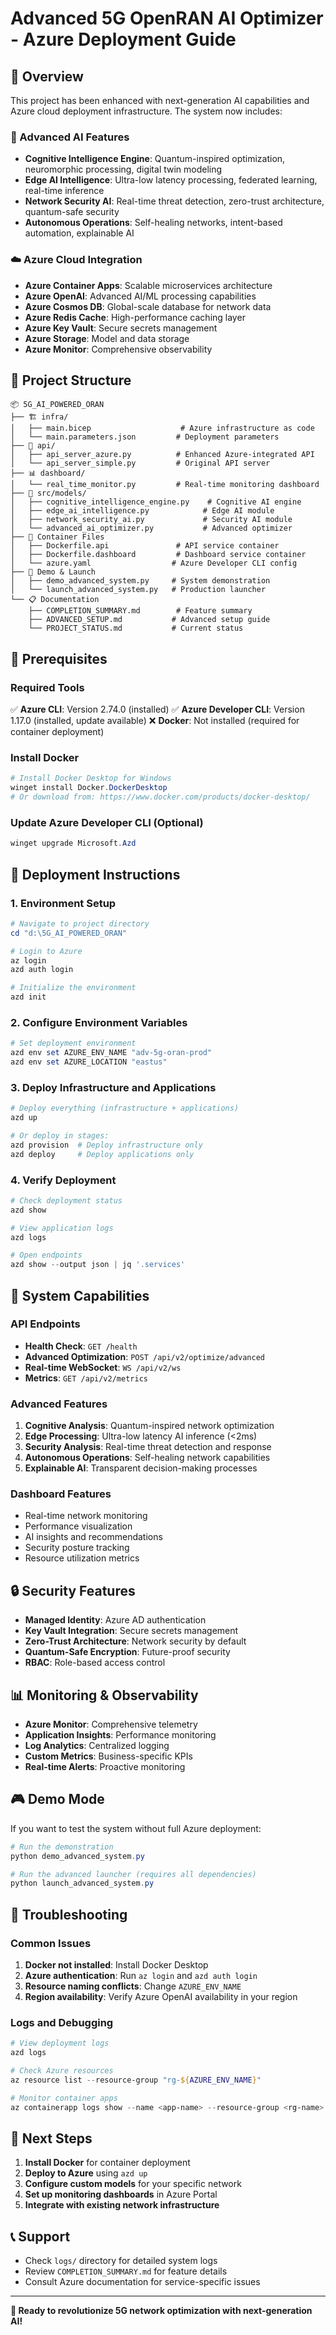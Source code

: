 # Advanced 5G OpenRAN AI Optimizer - Azure Deployment Guide

## 🚀 Overview

This project has been enhanced with next-generation AI capabilities and Azure cloud deployment infrastructure. The system now includes:

### 🧠 Advanced AI Features

- **Cognitive Intelligence Engine**: Quantum-inspired optimization, neuromorphic processing, digital twin modeling
- **Edge AI Intelligence**: Ultra-low latency processing, federated learning, real-time inference
- **Network Security AI**: Real-time threat detection, zero-trust architecture, quantum-safe security
- **Autonomous Operations**: Self-healing networks, intent-based automation, explainable AI

### ☁️ Azure Cloud Integration

- **Azure Container Apps**: Scalable microservices architecture
- **Azure OpenAI**: Advanced AI/ML processing capabilities
- **Azure Cosmos DB**: Global-scale database for network data
- **Azure Redis Cache**: High-performance caching layer
- **Azure Key Vault**: Secure secrets management
- **Azure Storage**: Model and data storage
- **Azure Monitor**: Comprehensive observability

## 📁 Project Structure

```
📦 5G_AI_POWERED_ORAN
├── 🏗️ infra/
│   ├── main.bicep                    # Azure infrastructure as code
│   └── main.parameters.json         # Deployment parameters
├── 🔧 api/
│   ├── api_server_azure.py          # Enhanced Azure-integrated API
│   └── api_server_simple.py         # Original API server
├── 📊 dashboard/
│   └── real_time_monitor.py         # Real-time monitoring dashboard
├── 🧠 src/models/
│   ├── cognitive_intelligence_engine.py    # Cognitive AI engine
│   ├── edge_ai_intelligence.py            # Edge AI module
│   ├── network_security_ai.py             # Security AI module
│   └── advanced_ai_optimizer.py           # Advanced optimizer
├── 🐳 Container Files
│   ├── Dockerfile.api               # API service container
│   ├── Dockerfile.dashboard         # Dashboard service container
│   └── azure.yaml                  # Azure Developer CLI config
├── 🎯 Demo & Launch
│   ├── demo_advanced_system.py     # System demonstration
│   └── launch_advanced_system.py   # Production launcher
└── 📋 Documentation
    ├── COMPLETION_SUMMARY.md        # Feature summary
    ├── ADVANCED_SETUP.md           # Advanced setup guide
    └── PROJECT_STATUS.md           # Current status
```

## 🔧 Prerequisites

### Required Tools

✅ **Azure CLI**: Version 2.74.0 (installed)
✅ **Azure Developer CLI**: Version 1.17.0 (installed, update available)
❌ **Docker**: Not installed (required for container deployment)

### Install Docker

```powershell
# Install Docker Desktop for Windows
winget install Docker.DockerDesktop
# Or download from: https://www.docker.com/products/docker-desktop/
```

### Update Azure Developer CLI (Optional)

```powershell
winget upgrade Microsoft.Azd
```

## 🚀 Deployment Instructions

### 1. Environment Setup

```powershell
# Navigate to project directory
cd "d:\5G_AI_POWERED_ORAN"

# Login to Azure
az login
azd auth login

# Initialize the environment
azd init
```

### 2. Configure Environment Variables

```powershell
# Set deployment environment
azd env set AZURE_ENV_NAME "adv-5g-oran-prod"
azd env set AZURE_LOCATION "eastus"
```

### 3. Deploy Infrastructure and Applications

```powershell
# Deploy everything (infrastructure + applications)
azd up

# Or deploy in stages:
azd provision  # Deploy infrastructure only
azd deploy     # Deploy applications only
```

### 4. Verify Deployment

```powershell
# Check deployment status
azd show

# View application logs
azd logs

# Open endpoints
azd show --output json | jq '.services'
```

## 🎯 System Capabilities

### API Endpoints

- **Health Check**: `GET /health`
- **Advanced Optimization**: `POST /api/v2/optimize/advanced`
- **Real-time WebSocket**: `WS /api/v2/ws`
- **Metrics**: `GET /api/v2/metrics`

### Advanced Features

1. **Cognitive Analysis**: Quantum-inspired network optimization
2. **Edge Processing**: Ultra-low latency AI inference (<2ms)
3. **Security Analysis**: Real-time threat detection and response
4. **Autonomous Operations**: Self-healing network capabilities
5. **Explainable AI**: Transparent decision-making processes

### Dashboard Features

- Real-time network monitoring
- Performance visualization
- AI insights and recommendations
- Security posture tracking
- Resource utilization metrics

## 🔒 Security Features

- **Managed Identity**: Azure AD authentication
- **Key Vault Integration**: Secure secrets management
- **Zero-Trust Architecture**: Network security by default
- **Quantum-Safe Encryption**: Future-proof security
- **RBAC**: Role-based access control

## 📊 Monitoring & Observability

- **Azure Monitor**: Comprehensive telemetry
- **Application Insights**: Performance monitoring
- **Log Analytics**: Centralized logging
- **Custom Metrics**: Business-specific KPIs
- **Real-time Alerts**: Proactive monitoring

## 🎮 Demo Mode

If you want to test the system without full Azure deployment:

```powershell
# Run the demonstration
python demo_advanced_system.py

# Run the advanced launcher (requires all dependencies)
python launch_advanced_system.py
```

## 🔧 Troubleshooting

### Common Issues

1. **Docker not installed**: Install Docker Desktop
2. **Azure authentication**: Run `az login` and `azd auth login`
3. **Resource naming conflicts**: Change `AZURE_ENV_NAME`
4. **Region availability**: Verify Azure OpenAI availability in your region

### Logs and Debugging

```powershell
# View deployment logs
azd logs

# Check Azure resources
az resource list --resource-group "rg-${AZURE_ENV_NAME}"

# Monitor container apps
az containerapp logs show --name <app-name> --resource-group <rg-name>
```

## 🌟 Next Steps

1. **Install Docker** for container deployment
2. **Deploy to Azure** using `azd up`
3. **Configure custom models** for your specific network
4. **Set up monitoring dashboards** in Azure Portal
5. **Integrate with existing network infrastructure**

## 📞 Support

- Check `logs/` directory for detailed system logs
- Review `COMPLETION_SUMMARY.md` for feature details
- Consult Azure documentation for service-specific issues

---

**🎉 Ready to revolutionize 5G network optimization with next-generation AI!**
